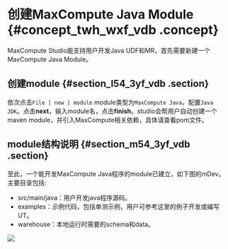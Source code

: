 # 创建MaxCompute Java Module {#concept_twh_wxf_vdb .concept}

MaxCompute Studio能支持用户开发Java UDF和MR，首先需要新建一个MaxCompute Java Module。

## 创建module {#section_l54_3yf_vdb .section}

依次点击`File | new | module` module类型为`MaxCompute Java`，配置`Java JDK`。点击**next**，输入module名，点击**finish**。studio会帮用户自动创建一个maven module，并引入MaxCompute相关依赖，具体请查看pom文件。

## module结构说明 {#section_m54_3yf_vdb .section}

至此，一个能开发MaxCompute Java程序的module已建立，如下图的mDev。主要目录包括:

-   src/main/java：用户开发java程序源码。
-   examples：示例代码，包括单测示例，用户可参考这里的例子开发或编写UT。
-   warehouse：本地运行时需要的schema和data。

![](http://static-aliyun-doc.oss-cn-hangzhou.aliyuncs.com/assets/img/12129/15444074461928_zh-CN.png)

